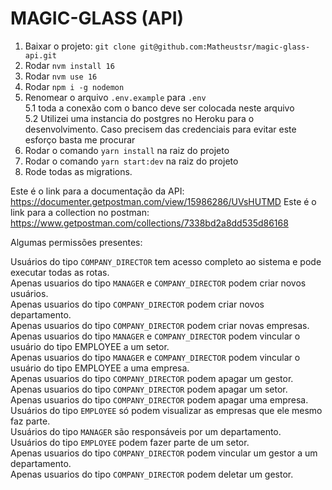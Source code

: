 # MAGIC-GLASS (API)

1. Baixar o projeto: `git clone git@github.com:Matheustsr/magic-glass-api.git`
2. Rodar `nvm install 16`
3. Rodar `nvm use 16`
4. Rodar `npm i -g nodemon`
5. Renomear o arquivo `.env.example` para `.env`<br>
	5.1 toda a conexão com o banco deve ser colocada neste arquivo<br>
	5.2 Utilizei uma instancia do postgres no Heroku para o desenvolvimento. Caso precisem das credenciais para evitar este esforço basta me procurar<br>
6. Rodar o comando `yarn install` na raiz do projeto
7. Rodar o comando `yarn start:dev` na raiz do projeto
8. Rode todas as migrations.

Este é o link para a documentação da API: https://documenter.getpostman.com/view/15986286/UVsHUTMD
Este é o link para a collection no postman: https://www.getpostman.com/collections/7338bd2a8dd535d86168

Algumas permissões presentes:

Usuários do tipo `COMPANY_DIRECTOR` tem acesso completo ao sistema e pode executar todas as rotas.<br>
Apenas usuarios do tipo `MANAGER` e `COMPANY_DIRECTOR` podem criar novos usuários.<br>
Apenas usuarios do tipo `COMPANY_DIRECTOR` podem criar novos departamento.<br>
Apenas usuarios do tipo `COMPANY_DIRECTOR` podem criar novas empresas.<br>
Apenas usuarios do tipo `MANAGER` e `COMPANY_DIRECTOR` podem vincular o usuário do tipo EMPLOYEE a um setor.<br>
Apenas usuarios do tipo `MANAGER` e `COMPANY_DIRECTOR` podem vincular o usuário do tipo EMPLOYEE a uma empresa.<br>
Apenas usuarios do tipo `COMPANY_DIRECTOR` podem apagar um gestor.<br>
Apenas usuarios do tipo `COMPANY_DIRECTOR` podem apagar um setor.<br>
Apenas usuarios do tipo  `COMPANY_DIRECTOR` podem apagar uma empresa.<br>
Usuários do tipo `EMPLOYEE` só podem visualizar as empresas que ele mesmo faz parte.<br>
Usuários do tipo `MANAGER` são responsáveis por um departamento.<br>
Usuários do tipo `EMPLOYEE` podem fazer parte de um setor.<br>
Apenas usuarios do tipo `COMPANY_DIRECTOR` podem vincular um gestor a um departamento.<br>
Apenas usuarios do tipo `COMPANY_DIRECTOR` podem deletar um gestor.<br>
